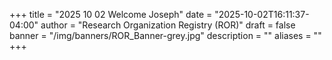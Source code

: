 +++ 
title = "2025 10 02 Welcome Joseph" 
date = "2025-10-02T16:11:37-04:00"
author = "Research Organization Registry (ROR)" 
draft = false 
banner = "/img/banners/ROR_Banner-grey.jpg" 
description = ""
aliases = ""
+++ 